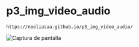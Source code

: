 # p3_img_video_audio

```
https://noeliasaa.github.io/p3_img_video_audio/
```

![Captura de pantalla](https://user-images.githubusercontent.com/91522723/143767740-9a6b813b-5067-4e10-927b-2027cb0eace8.png)
